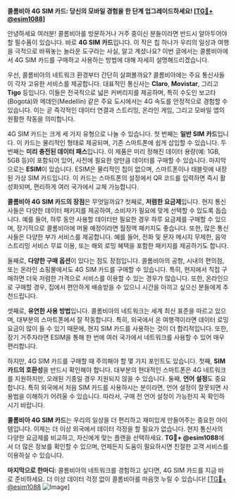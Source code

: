 **콜롬비아 4G SIM 카드: 당신의 모바일 경험을 한 단계 업그레이드하세요! [[TG💪+ @esim1088](https://t.me/s/esim1088)]**

안녕하세요 여러분! 콜롬비아를 방문하거나 거주 중이신 분들이라면 반드시 알아두어야 할 필수품이 있습니다. 바로 **4G SIM 카드**입니다. 이 작은 칩 하나가 우리의 일상과 여행을 극적으로 바꿔놓는 놀라운 도구라는 사실, 알고 계셨나요? 이번 글에서는 콜롬비아에서 4G SIM 카드를 구매하고 사용하는 방법에 대해 자세히 설명해드리겠습니다.

우선, 콜롬비아의 네트워크 환경부터 간단히 살펴볼까요? 콜롬비아에는 주요 통신사들이 각자 고유한 서비스를 제공합니다. 대표적인 통신사는 **Claro**, **Movistar**, 그리고 **Tigo** 등입니다. 이들은 전국적으로 넓은 커버리지를 제공하며, 특히 수도인 보고타(Bogotá)와 메데인(Medellín) 같은 주요 도시에서는 4G 속도를 안정적으로 경험할 수 있습니다. 이는 곧 즉각적인 데이터 연결과 스트리밍, 온라인 게임, 그리고 모바일 앱의 원활한 작동을 의미합니다.

4G SIM 카드는 크게 세 가지 유형으로 나눌 수 있습니다. 첫 번째는 **일반 SIM 카드**입니다. 이 카드는 물리적인 형태로 제공되며, 기존 스마트폰에 쉽게 삽입할 수 있습니다. 두 번째는 **미리 충전된 데이터 패스**입니다. 이 제품은 미리 정해진 데이터 용량(예: 1GB, 5GB 등)이 포함되어 있어, 사전에 필요한 양만큼 데이터를 구매할 수 있습니다. 마지막으로는 **ESIM**이 있습니다. ESIM은 물리적인 칩이 없으며, 스마트폰이나 태블릿에 내장된 가상 SIM 카드입니다. 이 카드는 스마트폰의 설정에서 QR 코드를 입력하면 즉시 활성화되며, 편리하게 여러 국가에서 교체 가능합니다.

**콜롬비아 4G SIM 카드의 장점**은 무엇일까요? 첫째로, **저렴한 요금제**입니다. 현지 통신사들은 다양한 데이터 패키지를 제공하여, 소비자가 필요에 맞게 선택할 수 있도록 돕습니다. 예를 들어, 하루 동안 사용할 데이터만 필요한 경우 하루 요금제를 구매할 수 있으며, 장기적으로 콜롬비아에 머물 예정이라면 월정액 패키지도 좋습니다. 또한, 많은 통신사들은 다양한 부가 서비스를 제공합니다. 예를 들어, 전화 및 문자 메시지 무제한, 음악 스트리밍 서비스 무료 이용, 또는 해외 로밍 혜택을 포함한 패키지를 제공하기도 합니다.

둘째로, **다양한 구매 옵션**이 있다는 점도 장점입니다. 콜롬비아의 공항, 시내의 편의점, 또는 온라인 쇼핑몰에서도 4G SIM 카드를 구매할 수 있습니다. 특히, 현지에서 직접 구매하면 더욱 저렴한 가격으로 서비스를 이용할 수 있는 경우가 많습니다. 또한, 온라인으로 구매할 경우, 집에서 편안하게 배송받을 수 있으니 시간을 아끼고 싶으신 분들에게 추천드립니다.

셋째로, **유연한 사용 방법**입니다. 콜롬비아의 네트워크는 세계 최신 표준을 따르고 있으며, 대부분의 스마트폰에서 잘 작동합니다. 특히, 외국에서 온 여행객이라면 데이터 로밍 요금이 많이 들 수 있기 때문에, 현지 SIM 카드를 사용하는 것이 더 합리적입니다. 또한, 장기 거주자라면 ESIM을 통해 한 번에 여러 국가에서 네트워크를 사용할 수 있어 매우 편리합니다.

하지만, 4G SIM 카드를 구매할 때 주의해야 할 몇 가지 포인트도 있습니다. 첫째, **SIM 카드의 호환성**을 반드시 확인해야 합니다. 대부분의 현대적인 스마트폰은 4G 네트워크를 지원하지만, 오래된 기종일 경우 지원되지 않을 수 있습니다. 둘째, **언어 설정**도 중요합니다. 특히 외국에서 처음 SIM 카드를 사용하시는 분이라면, 언어 설정이 잘못되면 사용법을 이해하기 어려울 수 있습니다. 따라서, 구매 전 언어 설정이 가능한지 꼭 확인하시기 바랍니다.

**콜롬비아 4G SIM 카드**는 우리의 일상을 더 편리하고 재미있게 만들어주는 중요한 아이템입니다. 이제는 더 이상 외국에서 데이터 걱정을 할 필요가 없습니다. 현지 통신사의 다양한 요금제를 비교하고, 자신에게 맞는 플랜을 선택하세요. **TG💪+ @esim1088**에서 더 많은 정보를 확인할 수 있으며, 언제든지 도움이 필요하시면 친절한 고객 서비스를 이용하실 수 있습니다.

**마지막으로 한마디:** 콜롬비아의 네트워크를 경험하고 싶다면, 4G SIM 카드를 지금 바로 준비하세요. 더 이상 데이터 걱정 없이 콜롬비아를 마음껏 누릴 수 있습니다! [[TG💪+ @esim1088](https://t.me/s/esim1088) ![Image](https://i.postimg.cc/Y0z9fWf4/image.png)]
